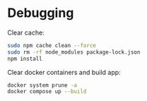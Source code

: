 # Debugging

Clear cache:

```bash
sudo npm cache clean --force
sudo rm -rf node_modules package-lock.json
npm install
```

Clear docker containers and build app:

```bash
docker system prune -a
docker compose up --build
```
